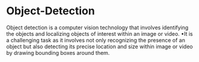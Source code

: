# Object-Detection
 Object detection is a computer vision technology that involves identifying the objects and localizing objects of interest within an image or video.
•It is a challenging task as it involves not only recognizing the presence of an object but also detecting its precise location and size within image or video by drawing bounding boxes around them.

